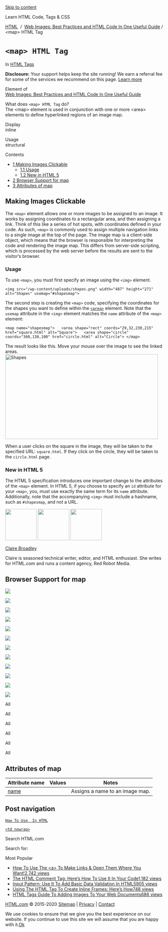 <a href="#site-main" class="skip-link screen-reader-text">Skip to content</a>



[](https://html.com/)

Learn HTML Code, Tags & CSS

[HTML](https://html.com/)  /  [Web Images: Best Practices and HTML Code In One Useful Guide](https://html.com/images/) / &lt;map&gt; HTML Tag

`<map> HTML Tag`
================

In <span class="post-meta-category">[HTML Tags](https://html.com/tags/)</span>

**Disclosure:** Your support helps keep the site running! We earn a referral fee for some of the services we recommend on this page. [Learn more](https://html.com/disclosure/)

Element of  
[Web Images: Best Practices and HTML Code In One Useful Guide](https://html.com/images/)

What does `<map> HTML Tag` do?  
The &lt;map&gt; element is used in conjunction with one or more &lt;area&gt; elements to define hyperlinked regions of an image map.

Display  
inline

Usage  
structural

<span class="underline"></span>

Contents

-   [<span class="toc_number toc_depth_1">1</span> Making Images Clickable](#Making_Images_Clickable)
    -   [<span class="toc_number toc_depth_2">1.1</span> Usage](#Usage)
    -   [<span class="toc_number toc_depth_2">1.2</span> New in HTML 5](#New_in_HTML_5)
-   [<span class="toc_number toc_depth_1">2</span> Browser Support for map](#Browser_Support_for_map)
-   [<span class="toc_number toc_depth_1">3</span> Attributes of map](#Attributes_of_map)

<span id="Making_Images_Clickable">Making Images Clickable</span>
-----------------------------------------------------------------

The `<map>` element allows one or more images to be assigned to an image. It works by assigning coordinates to a rectangular area, and then assigning a link. Think of this like a series of hot spots, with coordinates defined in your code. As such, `<map>` is commonly used to assign multiple navigation links to a single image at the top of the page. The image map is a client-side object, which means that the browser is responsible for interpreting the code and rendering the image map. This differs from server-side scripting, which is processed by the web server before the results are sent to the visitor’s browser.

### <span id="Usage">Usage</span>

To use `<map>`, you must first specify an image using the `<img>` element.

    <img src="/wp-content/uploads/shapes.png" width="487" height="271" alt="Shapes" usemap="#shapesmap"> 

The second step is creating the `<map>` code, specifying the coordinates for the shapes you want to define within the [`<area>`](https://html.com/tags/area/) element. Note that the `usemap` attribute in the `<img>` element matches the `name` attribute of the `<map>` element:

    <map name="shapesmap">   <area shape="rect" coords="29,32,230,215" href="square.html" alt="Square">   <area shape="circle" coords="360,130,100" href="circle.html" alt="Circle"> </map> 

The result looks like this. Move your mouse over the image to see the linked areas. <img src="https://html.com/wp-content/uploads/shapes.png" alt="Shapes" class="sp-no-webp" srcset="/wp-content/uploads/shapes.png" width="487" height="271" />

When a user clicks on the square in the image, they will be taken to the specified URL: `square.html`. If they click on the circle, they will be taken to the `circle.html` page.

### <span id="New_in_HTML_5">New in HTML 5</span>

The HTML 5 specification introduces one important change to the attributes of the `<map>` element. In HTML 5, if you choose to specify an `id` attribute for your `<map>`, you, must use exactly the same term for its `name` attribute. Additionally, note that the accompanying `<img>` must include a hashname, such as `#shapesmap`, and not a URL.

<img src="http://html.com/wp-content/plugins/a3-lazy-load/assets/images/lazy_placeholder.gif" class="lazy lazy-hidden avatar avatar-100 photo" width="100" height="100" />

<img src="http://html.com/wp-content/plugins/a3-lazy-load/assets/images/lazy_placeholder.gif" class="lazy lazy-hidden avatar avatar-100 photo" width="100" height="100" />

<img src="https://secure.gravatar.com/avatar/19acdfaa8761aac8a56ea06794f3dc88?s=100&amp;d=mm&amp;r=g" class="avatar avatar-100 photo" srcset="https://secure.gravatar.com/avatar/19acdfaa8761aac8a56ea06794f3dc88?s=200&amp;d=mm&amp;r=g 2x" width="100" height="100" />

[Claire Broadley](https://html.com/author/claire/)

<span class="fn">Claire is seasoned technical writer, editor, and HTML enthusiast. She writes for HTML.com and runs a content agency, Red Robot Media.</span>

<span id="tho-end-content" style="display: block; visibility: hidden;"></span>

<span id="Browser_Support_for_map">Browser Support for map</span>
-----------------------------------------------------------------

<img src="http://html.com/wp-content/plugins/a3-lazy-load/assets/images/lazy_placeholder.gif" class="lazy lazy-hidden" />

![](https://html.com/wp-content/plugins/htmlcodetutorial-plugin/assets/images/ie-true.png)

<img src="http://html.com/wp-content/plugins/a3-lazy-load/assets/images/lazy_placeholder.gif" class="lazy lazy-hidden" />

![](https://html.com/wp-content/plugins/htmlcodetutorial-plugin/assets/images/firefox-true.png)

<img src="http://html.com/wp-content/plugins/a3-lazy-load/assets/images/lazy_placeholder.gif" class="lazy lazy-hidden" />

![](https://html.com/wp-content/plugins/htmlcodetutorial-plugin/assets/images/chrome-true.png)

<img src="http://html.com/wp-content/plugins/a3-lazy-load/assets/images/lazy_placeholder.gif" class="lazy lazy-hidden" />

![](https://html.com/wp-content/plugins/htmlcodetutorial-plugin/assets/images/edge-true.png)

<img src="http://html.com/wp-content/plugins/a3-lazy-load/assets/images/lazy_placeholder.gif" class="lazy lazy-hidden" />

![](https://html.com/wp-content/plugins/htmlcodetutorial-plugin/assets/images/safari-true.png)

<img src="http://html.com/wp-content/plugins/a3-lazy-load/assets/images/lazy_placeholder.gif" class="lazy lazy-hidden" />

![](https://html.com/wp-content/plugins/htmlcodetutorial-plugin/assets/images/opera-true.png)

<span class="browser-supported">All</span>

<span class="browser-supported">All</span>

<span class="browser-supported">All</span>

<span class="browser-supported">All</span>

<span class="browser-supported">All</span>

<span class="browser-supported">All</span>

<span id="Attributes_of_map">Attributes of map</span>
-----------------------------------------------------

<table><thead><tr class="header"><th>Attribute name</th><th>Values</th><th>Notes</th></tr></thead><tbody><tr class="odd"><td><a href="https://html.com/attributes/map-name/" class="linked-name">name</a><br />
</td><td></td><td>Assigns a name to an image map.</td></tr></tbody></table>

Post navigation
---------------

[<span class="nav-link-label"><span class="genericon genericon-previous"></span></span>`How To Use  In HTML`](https://html.com/attributes/img-src/)

[`<td nowrap>`<span class="nav-link-label"><span class="genericon genericon-next"></span></span>](https://html.com/attributes/td-nowrap/)

Search HTML.com

<span class="screen-reader-text">Search for:</span>

Most Popular

-   <a href="https://html.com/attributes/a-target/" class="popular_posts_bars_link">How To Use The &lt;a&gt; To Make Links &amp; Open Them Where You Want!</a><span class="popular_posts_bars_comment_count_hold"><a href="https://html.com/attributes/a-target/#comments" class="popular_posts_bars_comment_count">2,742 views</a><span class="popular_posts_bars_comment_count_triangle"></span></span>
-   <a href="https://html.com/tags/comment-tag/" class="popular_posts_bars_link">The HTML Comment Tag: Here’s How To Use It In Your Code</a><span class="popular_posts_bars_comment_count_hold"><a href="https://html.com/tags/comment-tag/#comments" class="popular_posts_bars_comment_count">1,182 views</a><span class="popular_posts_bars_comment_count_triangle"></span></span>
-   <a href="https://html.com/attributes/input-pattern/" class="popular_posts_bars_link">Input Pattern: Use It To Add Basic Data Validation In HTML5</a><span class="popular_posts_bars_comment_count_hold"><a href="https://html.com/attributes/input-pattern/#comments" class="popular_posts_bars_comment_count">905 views</a><span class="popular_posts_bars_comment_count_triangle"></span></span>
-   <a href="https://html.com/tags/iframe/" class="popular_posts_bars_link">Using The HTML Tag To Create Inline Frames: Here’s How</a><span class="popular_posts_bars_comment_count_hold"><a href="https://html.com/tags/iframe/#comments" class="popular_posts_bars_comment_count">748 views</a><span class="popular_posts_bars_comment_count_triangle"></span></span>
-   <a href="https://html.com/tags/img/" class="popular_posts_bars_link">HTML Tags Guide To Adding Images To Your Web Documents</a><span class="popular_posts_bars_comment_count_hold"><a href="https://html.com/tags/img/#comments" class="popular_posts_bars_comment_count">686 views</a><span class="popular_posts_bars_comment_count_triangle"></span></span>

[HTML.com](https://html.com/) © 2015-2020 [Sitemap](https://html.com/sitemap/) | [Privacy](https://html.com/privacy/) | [Contact](https://html.com/contact/)

<span id="cn-notice-text" class="cn-text-container">We use cookies to ensure that we give you the best experience on our website. If you continue to use this site we will assume that you are happy with it.</span><span id="cn-notice-buttons" class="cn-buttons-container"><a href="#" id="cn-accept-cookie" class="cn-set-cookie cn-button bootstrap button">Ok</a></span><a href="javascript:void(0);" id="cn-close-notice" class="cn-close-icon"></a>
